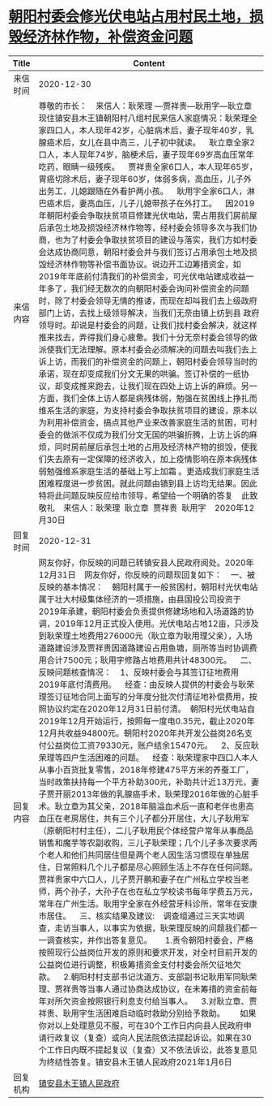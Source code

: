 # <a href="http://www.shangluo.gov.cn/zmhd/ldxxxx.jsp?urltype=leadermail.LeaderMailContentUrl&wbtreeid=1112&leadermailid=6760">朝阳村委会修光伏电站占用村民土地，损毁经济林作物，补偿资金问题</a>
| Title |                                                                                                                                                                                                                                                                                                                                                                                                                                                                                                                                                                                                                         Content                                                                                                                                                                                                                                                                                                                                                                                                                                                                                                                                                                                                                          |
|:-----:|----------------------------------------------------------------------------------------------------------------------------------------------------------------------------------------------------------------------------------------------------------------------------------------------------------------------------------------------------------------------------------------------------------------------------------------------------------------------------------------------------------------------------------------------------------------------------------------------------------------------------------------------------------------------------------------------------------------------------------------------------------------------------------------------------------------------------------------------------------------------------------------------------------------------------------------------------------------------------------------------------------------------------------------------------------------------------------------------------------------------------------------------------------------------------------------------------------------------------------------------------------|
| 来信时间  | 2020-12-30                                                                                                                                                                                                                                                                                                                                                                                                                                                                                                                                                                                                                                                                                                                                                                                                                                                                                                                                                                                                                                                                                                                                                                                                                                               |
| 来信内容  | 尊敬的市长：    来信人：耿荣理 —贾祥贵—耿用字—耿立章现住镇安县木王镇朝阳村八组村民来信人家庭情况：耿荣理全家四口人，本人现年42岁，心脏病术后，妻子现年40岁，乳腺癌术后，女儿在县中高三，儿子初中就读。    耿立章全家2口人，本人现年74岁，脑梗术后，妻子现年69岁高血压常年吃药，眼睛一级残疾。    贾祥贵全家6口人，本人现年65岁，胃癌切除术后，妻子现年60岁，体弱多病，高血压，儿子外出务工，儿媳跟随在外看护两小孩。    耿用字全家6口人，淋巴癌术后，妻高血压，儿子儿媳带孩子在外打工。    因2019年朝阳村委会争取扶贫项目修建光伏电站，需占用我们房前屋后承包土地及损毁经济林作物等，经村委会领导多次与我们协商，也为了村委会争取扶贫项目的建设与落实，我们方如村委会达成协商同意，朝阳村委会并与我们签订占用承包土地及损毁经济林作物等补偿书面协议。说边开工边筹措资金，如2019年年底前付清我们的补偿资金，可光伏电站建成收益一年多了，我们经无数次的向朝阳村委会询问补偿资金的问题时，除了村委会领导无情的推诿，而现在却叫我们去上级政府部门上访，去找上级领导解决，当我们无奈由镇上纺到县 政府领导时。却说是村委会的问题，让我们找村委会解决，就这样推来找去，弄得我们身心疲惫。我们十分无奈村委会领导的做派使我们无法理解。原本村委会必须解决的问题去叫我们去上诉上访，而我们的补偿资金的问题上，朝阳村委会领导当时的承诺，现在却变成我们分文无果的哄骗。签订补偿的一纸协议，却变成推来跑去，让我们现在四处上访上诉的麻烦。另一方面，我们全体上访人都是病残体弱，勉强在贫困线上挣扎而维系生活的家庭，为支持村委会争取扶贫项目的建设，原本以为利用补偿资金，搞点其他产业来改善家庭生活的贫困，可村委会的做派不仅成为我们分文无国的哄骗折腾，上访上诉的麻烦，同时房前屋后承包土地的占用及经济林产物的损毁，使我们失去原有一定保障的经济收入，加上疫情影响在原本病残体弱勉强维系家庭生活的基础上写上加霜 。更造成我们家庭生活困难程度进一步贫困。就此问题由镇到县上访均无结果。因此特将此问题反映反应给市领导，希望给一个明确的答复    此致敬礼    来信人：耿荣理  耿立章  贾祥贵  耿用字    2020年12月30日                                                                                                                                                                                                                                                              |
| 回复时间  | 2020-12-31                                                                                                                                                                                                                                                                                                                                                                                                                                                                                                                                                                                                                                                                                                                                                                                                                                                                                                                                                                                                                                                                                                                                                                                                                                               |
| 回复内容  | 网友你好，你反映的问题已转镇安县人民政府阅处。2020年12月31日    网友你好，你反映的问题现回复如下：    一、被反映的基本情况：    朝阳村属于一般贫困村，朝阳村光伏电站属于壮大村级集体经济的一项措施，由县国投公司投资于2019年承建，朝阳村委会负责提供修建场地和入场道路的协调，2019年12月正式投入使用。光伏电站占地12亩，只涉及到耿荣理土地费用276000元（耿立章为耿用理父亲），入场道路建设涉及贾祥贵因道路建设占用鱼塘，厕所等当时协调费用合计7500元；耿用字修路占地费用共计48300元。    二、反映问题核查情况：    1、反映村委会与其签订征地费用2019年底付清费用。    经查：由反映人提供的村委会与耿荣理签订征地合同上面写的分年度分批次付清征地补偿费用，按照协议约定在2020年12月31日前付清。  朝阳村光伏电站自2019年12月开始运行，按照每一度电0.35元，截止2020年12月共收益94800元。朝阳村2020年共开发公益岗26名支付公益岗位工资79330元，账户结余15470元。    2、反应耿荣理等四户生活困难的问题。    经查：耿荣理家中四口人本人从事小百货批复零售，2018年修建475平方米的养蚕工厂，当时政策扶持每一个平方补助300元，补助共计近13万元，妻子贾开丽2013年做的乳腺癌手术，耿荣理2016年做的心脏手术。耿立章为其父亲，2018年脑溢血术后一直和老伴也患高血压在老房居住，共有三个儿子都分开居住，大儿子耿用军（原朝阳村村主任），二儿子耿用民个体经营户常年从事商品销售和魔芋等农副收购，三儿子耿荣理；几个儿子多次要求两个老人和他们共同居住但是两个老人因生活习惯现在单独居住，日常照料几个儿子都是尽心照顾生活上不存在任何问题。贾祥贵家中六口人，儿子贾开鹏和妻子在广州私立学校当老师，两个孙子，大孙子在也在私立学校读书每年学费五万元，常年在广州生活。耿用字全家在外经营牙科诊所，常年在安康市居住。    三、核实结果及建议:    调查组通过三天实地调查，走访当事人，以事实为依据，耿荣理反映的问题我们都一一调查核实，并作出答复意见。      1.责令朝阳村委会，严格按照现行公益岗位开发的原则和要求开发，对全村目前开发的公益岗位进行调整，积极筹措资金支付村委会所欠征地欠款。    2.朝阳村村支部书记沈道方、支部副书记耿用军同耿荣理、贾祥贵等当事人通过协商达成协议，在未筹措的资金前每年对所欠资金按照银行利息支付给当事人。    3.对耿立章、贾祥贵、耿用字生活困难启动临时救助分别给予救助。       如果你对以上处理意见不服，可在30个工作日内向县人民政府申请行政复议（复查）或向人民法院依法提起诉讼。如果在30个工作日内既不提起复议（复查）又不依法诉讼，此答复意见为终结性答复。镇安县木王镇人民政府2021年1月6日 |
| 回复机构  | <a href="../../categories/agencies/镇安县木王镇人民政府.md">镇安县木王镇人民政府</a>                                                                                                                                                                                                                                                                                                                                                                                                                                                                                                                                                                                                                                                                                                                                                                                                                                                                                                                                                                                                                                                                                                                                                                                         |